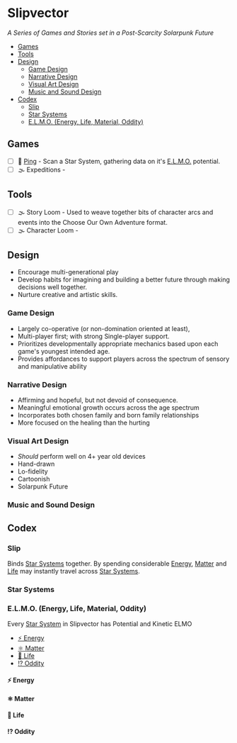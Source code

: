 # Slipvector
_A Series of Games and Stories set in a Post-Scarcity Solarpunk Future_

- [Games](#games)
- [Tools](#tools)
- [Design](#design)
  - [Game Design](#game-design)
  - [Narrative Design](#narrative-design)
  - [Visual Art Design](#visual-art-design)
  - [Music and Sound Design](#music-and-sound-design)
- [Codex](#codex)
  - [Slip](#slip)
  - [Star Systems](#star-systems)
  - [E.L.M.O. (Energy, Life, Material, Oddity)](#elmo-energy-life-material-oddity)

## Games
- [ ] 🌱 [Ping](./ping/README.md) - Scan a Star System, gathering data on it's [E.L.M.O.](#elmo-energy-life-materials-oddity) potential.
- [ ] 🌫️ Expeditions -

## Tools
- [ ] 🌫️ Story Loom - Used to weave together bits of character arcs and events into the Choose Our Own Adventure format.
- [ ] 🌫️ Character Loom -

## Design
- Encourage multi-generational play
- Develop habits for imagining and building a better future through making decisions well together.
- Nurture creative and artistic skills.

### Game Design
- Largely co-operative (or non-domination oriented at least),
- Multi-player first; with strong Single-player support.
- Prioritizes developmentally appropriate mechanics based upon each game's youngest intended age.
- Provides affordances to support players across the spectrum of sensory and manipulative ability


### Narrative Design
- Affirming and hopeful, but not devoid of consequence.
- Meaningful emotional growth occurs across the age spectrum
- Incorporates both chosen family and born family relationships
- More focused on the healing than the hurting

### Visual Art Design
- *Should* perform well on 4+ year old devices
- Hand-drawn
- Lo-fidelity
- Cartoonish
- Solarpunk Future

### Music and Sound Design

## Codex

### Slip
Binds [Star Systems](#star-systems) together. By spending considerable [Energy](#energy), [Matter](#matter) and [Life](#life) may instantly travel across [Star Systems](#star-systems).

### Star Systems

### E.L.M.O. (Energy, Life, Material, Oddity)

Every [Star System](#star-systems) in Slipvector has Potential and Kinetic ELMO

- [⚡️ Energy](#energy)
- [⚛️ Matter](#matter)
- [🧬 Life](#life)
- [⁉️ Oddity](#oddity)

#### ⚡️ Energy
#### ⚛️ Matter

#### 🧬 Life

#### ⁉️ Oddity
